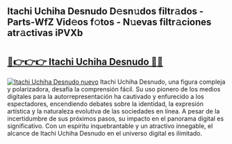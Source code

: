 ## Itachi Uchiha Desnudo D𝚎sn𝚞dos filtr𝚊dos - Parts-WfZ Vid𝚎os f𝚘tos - N𝚞evas filtr𝚊ciones atr𝚊ctivas iPVXb

# <h2><a href="http://mb8dqy8.tromn.icu/?c=Itachi+Uchiha+Desnudo">🔗👉👉👉 Itachi Uchiha Desnudo 🔗🔗</a></h2>

[![Itachi Uchiha Desnudo nuevo](https://i.imgur.com/pEAQMta.gif)](http://mb8dqy8.tromn.icu/?c=Itachi+Uchiha+Desnudo)
Itachi Uchiha Desnudo, una figura compleja y polarizadora, desafía la comprensión fácil. Su uso pionero de los medios digitales para la autorrepresentación ha cautivado y enfurecido a los espectadores, encendiendo debates sobre la identidad, la expresión artística y la naturaleza evolutiva de las sociedades en línea. A pesar de la incertidumbre de sus próximos pasos, su impacto en el panorama digital es significativo. Con un espíritu inquebrantable y un atractivo innegable, el alcance de Itachi Uchiha Desnudo en el universo digital es ilimitado.

